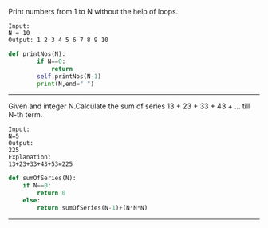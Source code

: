 Print numbers from 1 to N without the help of loops.
```
Input:
N = 10
Output: 1 2 3 4 5 6 7 8 9 10
```
```python
def printNos(N):
        if N==0:
            return
        self.printNos(N-1)
        print(N,end=" ")
```
---
Given and integer N.Calculate the sum of series 13 + 23 + 33 + 43 + … till N-th term.
```
Input:
N=5
Output:
225
Explanation:
13+23+33+43+53=225
```
```python
def sumOfSeries(N):
    if N==0:
        return 0
    else:
        return sumOfSeries(N-1)+(N*N*N)
```
---
